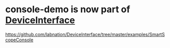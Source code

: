# console-demo is now part of [DeviceInterface](https://github.com/labnation/DeviceInterface/)

https://github.com/labnation/DeviceInterface/tree/master/examples/SmartScopeConsole
